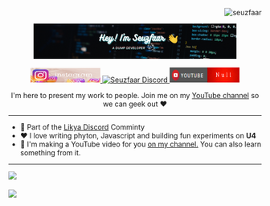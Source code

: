 <p align="right"> <img src="https://komarev.com/ghpvc/?username=seuzfaar&label=Profile%20views&color=0e75b6&style=flat" alt="seuzfaar" /> </p>

<p align="center"><a href="https://github.com/Seuzfaar"><img width="80%" alt="Hey! I'am Seuzfaar. A dump developer :)" src="./assets/gh-readme-header.png" /></a></p>

<p align="center">
  <a href="https://www.instagram.com/iselo911/">
    <img src="./assets/instagram.png" alt="Seuzfaar's instagram" height="29" width="139" /> 
  </a>
  <a href="https://discord.gg/SWhBEbMzW3">
    <img src="https://img.shields.io/discord/699608417039286293?logo=discord&style=for-the-badge&color=blue" alt="Seuzfaar Discord" height="30" width="139" />
  </a>
  <a href="http://youtube.com/seuzfaar?sub_confirmation=1">
    <img src="./assets/youtube.png" alt="Seuzfaar's Youtube Channel" height="30" width="139"/>
  </a>
</p>

<p align="center">I'm here to present my work to people. Join me on my <a href="http://youtube.com/seuzfaar?sub_confirmation=1">YouTube channel</a> so we can geek out ❤️</p>

---

- 🌟 Part of the <a href="https://discord.gg/SWhBEbMzW3">Likya Discord</a> Comminty
- ❤️ I love writing phyton, Javascript and building fun experiments on **U4** 
- 📸 I'm making a YouTube video for you <a href="http://youtube.com/seuzfaar?sub_confirmation=1">on my channel.</a> You can also learn something from it.

---

<a href="http://youtube.com/seuzfaar?sub_confirmation=1">
 <picture>
<source 
  srcset="https://github-readme-stats.vercel.app/api?username=Seuzfaar&show_icons=true&theme=transparent"
  media="(prefers-color-scheme: dark)"
/>
<source
  srcset="https://github-readme-stats.vercel.app/api?username=Seuzfaar&show_icons=true"
  media="(prefers-color-scheme: light), (prefers-color-scheme: no-preference)"
/>
<img src="https://github-readme-stats.vercel.app/api?username=Seuzfaar&show_icons=true" />
</picture></a>
<br>
<br>
<a href="http://youtube.com/seuzfaar?sub_confirmation=1"><img src="https://github-readme-stats.vercel.app/api/top-langs?username=seuzfaar&show_icons=true&bg_color=35,002880,3059b3,4ab2c7&locale=en&langs_count=10" /></a>
